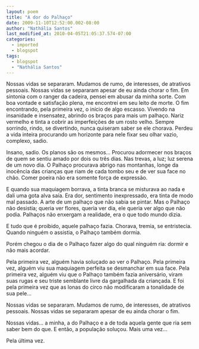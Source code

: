 ```yaml
---
layout: poem
title: "A dor do Palhaço"
date: 2009-11-10T12:52:00.002-08:00
author: "Nathália Santos"
last_modified_at: 2010-04-05T21:05:37.574-07:00
categories:
  - imported
  - blogspot
tags:
  - blogspot
  - "Nathália Santos"
---
```


Nossas vidas se separaram. Mudamos de rumo, de interesses, de atrativos pessoais. Nossas vidas se separaram apesar de eu ainda chorar o fim. Em sintonia com o ranger da cadeira, pensei em abusar da minha sorte. Com boa vontade e satisfação plena, me encontrei em seu leito de morte. O fim encontrando, pela primeira vez, o início de algo escasso. Vivendo na insanidade e insensatez, abrindo os braços para mais um palhaço. Nariz vermelho e tinta a cobrir as imperfeições de um rosto velho. Sempre sorrindo, rindo, se divertindo, nunca quiseram saber se ele chorava. Perdeu a vida inteira procurando um horizonte para nele fixar seu olhar vazio, complexo, sadio.

Insano, sadio. Os planos são os mesmos... Procurou adormecer nos braços de quem se sentiu amado por dois ou três dias. Nas trevas, a luz; luz serena de um novo dia. O Palhaço procurava abrigo nas montanhas, longe da inocência das crianças que riam de cada tombo seu e de ver sua face no chão. Comer poeira não era somente força de expressão. 

E quando sua maquiagem borrava, a tinta branca se misturava ao nada e dali uma gota alva saía. Era dor, sentimento inexpressado, era tinta de modo mal passado. A arte de um palhaço que não sabia se pintar. Mas o Palhaço não desistia; queria ver flores, queria ver dia, ele queria ver algo que não podia. Palhaços não enxergam a realidade, era o que todo mundo dizia. 

E tudo que é proibido, aquele palhaço fazia. Chorava, tremia, se entristecia. Quando ninguém o assistia, o Palhaço também dormia. 

Porém chegou o dia de o Palhaço fazer algo do qual ninguém ria: dormir e não mais acordar. 

Pela primeira vez, alguém havia soluçado ao ver o Palhaço. Pela primeira vez, alguém viu sua maquiagem perfeita se desmanchar em sua face. Pela primeira vez, alguém viu que o Palhaço também fazia aniversário, viram suas rugas e seu triste semblante livre da gargalhada da criançada. E foi pela primeira vez que as lonas do circo não modificaram a tonalidade de sua pele...

Nossas vidas se separaram. Mudamos de rumo, de interesses, de atrativos pessoais. Nossas vidas se separaram apesar de eu ainda chorar o fim.

Nossas vidas... a minha, a do Palhaço e a de toda aquela gente que ria sem saber bem do que. E então, a população soluçou. Mais uma vez...

Pela última vez.